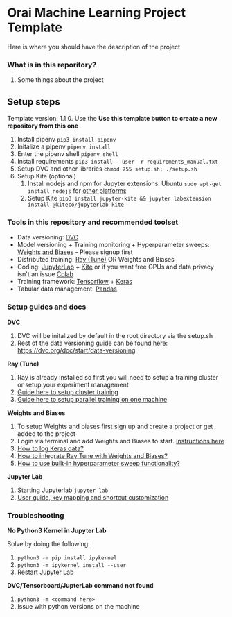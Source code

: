 # Orai Machine Learning Project Template

Here is where you should have the description of the project

### What is in this reporitory? 
1. Some things about the project

## Setup steps

Template version: 1.1
0. Use the **Use this template button to create a new repository from this one** 
1. Install pipenv ``` pip3 install pipenv ```
2. Initalize a pipenv ``` pipenv install ```
3. Enter the pipenv shell ``` pipenv shell ```
4. Install requirements ``` pip3 install --user -r requirements_manual.txt ```
5. Setup DVC and other libraries ``` chmod 755 setup.sh; ./setup.sh ```
6. Setup Kite (optional)
    1. Install nodejs and npm for Jupyter extensions: Ubuntu ```sudo apt-get install nodejs``` for [other platforms](https://nodejs.org/en/download/)
    2. Setup Kite ```pip3 install jupyter-kite && jupyter labextension install @kiteco/jupyterlab-kite``` 

### Tools in this repository and recommended toolset

- Data versioning: [DVC](https://www.dvc.org)
- Model versioning + Training monitoring + Hyperparameter sweeps: [Weights and Biases](https://www.wandb.com/) - Please signup first
- Distributed training: [Ray (Tune)](https://ray.io/) OR Weights and Biases
- Coding: [JupyterLab](https://jupyter.org/) + [Kite](https://www.kite.com/) or if you want free GPUs and data privacy isn't an issue [Colab](http://colab.research.google.com/)
- Training framework: [Tensorflow](https://tensorflow.org) + [Keras](https://keras.io/)
- Tabular data management: [Pandas](https://pandas.pydata.org/)


### Setup guides and docs
**DVC**
1. DVC will be initalized by default in the root directory via the setup.sh
2. Rest of the data versioning guide can be found here: https://dvc.org/doc/start/data-versioning

**Ray (Tune)**
1. Ray is already installed so first you will need to setup a training cluster or setup your experiment management
2. [Guide here to setup cluster training](https://docs.ray.io/en/master/tune/tutorials/tune-distributed.html#tune-distributed)
3. [Guide here to setup parallel training on one machine](https://docs.ray.io/en/master/tune/tutorials/tune-usage.html#parallelism-gpus) 

**Weights and Biases**
1. To setup Weights and biases first sign up and create a project or get added to the project
2. Login via terminal and add Weights and Biases to start. [Instructions here](https://docs.wandb.com/quickstart)
3. [How to log Keras data?](https://docs.wandb.com/library/integrations/keras)
4. [How to integrate Ray Tune with Weights and Biases?](https://docs.wandb.com/library/integrations/ray-tune)
5. [How to use built-in hyperparameter sweep functionality?](https://docs.wandb.com/sweeps)

**Jupyter Lab**
1. Starting Jupyterlab ```jupyter lab```
2. [User guide, key mapping and shortcut customization](https://jupyterlab.readthedocs.io/en/stable/getting_started/starting.html)

### Troubleshooting

**No Python3 Kernel in Jupyter Lab**

Solve by doing the following:

1. ``` python3 -m pip install ipykernel ```
2. ``` python3 -m ipykernel install --user ```
3. Restart Jupyter Lab

**DVC/Tensorboard/JupterLab command not found**
1. ``` python3 -m <command here> ```
2. Issue with python versions on the machine
